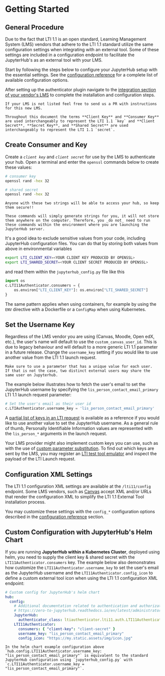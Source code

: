 # Getting Started

## General Procedure

Due to the fact that LTI 1.1 is an open standard, Learning Management System (LMS) vendors that adhere to the LTI 1.1 standard utilize the same configuration settings when integrating with an external tool.
Some of these settings are included in a configuration endpoint to facilitate the JupyterHub's as an external tool with your LMS.

Start by following the steps below to configure your JupyterHub setup with the essential settings.
See the [configuration reference](reference) for a complete list of available configuration options.

After setting up the authenticator plugin navigate to the [integration section of your vendor's LMS](lms-integration) to complete the installation and configuration steps.

```{note}
If your LMS is not listed feel free to send us a PR with instructions for this new LMS.
```

```{note}
Throughout this document the terms **Client Key** and **Consumer Key** are used interchangeably to represent the LTI 1.1 `key` and **Client Secret**, **Secret Key**, and **Shared Secret** are used interchangeably to represent the LTI 1.1 `secret`.
```

## Create Consumer and Key

Create a _`client key`_ and _`client secret`_ for use by the LMS to authenticate your hub. Open a terminal and enter the `openssl` commands below to create these values:

```bash
# consumer key
openssl rand -hex 32
```

```bash
# shared secret
openssl rand -hex 32
```

```{caution}
Anyone with these two strings will be able to access your hub, so keep them secure!!
```

```{note}
These commands will simply generate strings for you, it will not store them anywhere on the computer. Therefore, you _do not_ need to run these commands within the environment where you are launching the JupyterHub server.
```

It's a good idea to exclude sensitive values from your code, including JupyterHub configuration files.
You can do that by storing both values from above in environmental variables

```bash
export LTI_CLIENT_KEY=<YOUR CLIENT KEY PRODUCED BY OPENSSL>
export LTI_SHARED_SECRET=<YOUR CLIENT SECRET PRODUCED BY OPENSSL>
```

and read them within the `jupyterhub_config.py` file like this

```python
import os
c.LTI11Authenticator.consumers = {
    os.environ["LTI_CLIENT_KEY"]: os.environ["LTI_SHARED_SECRET"]
}
```

The same pattern applies when using containers, for example by using the `ENV` directive with a Dockerfile or a `ConfigMap` when using Kubernetes.

## Set the Username Key

Regardless of the LMS vendor you are using (Canvas, Moodle, Open edX, etc.), the user's name will default to use the `custom_canvas_user_id`.
This is due to legacy behaviour and will default to a more generic LTI 1.1 parameter in a future release.
Change the `username_key` setting if you would like to use another value from the LTI 1.1 launch request.

```{danger}
Make sure to use a parameter that has a unique value for each user.
If that is not the case, two distinct external users may share the same user on Jupyterhub.
```

The example below illustrates how to fetch the user's email to set the JupyterHub username by specifying the `lis_person_contact_email_primary` LTI 1.1 launch request parameter:

```python
# Set the user's email as their user id
c.LTIAuthenticator.username_key = 'lis_person_contact_email_primary'
```

A [partial list of keys in an LTI request](https://www.edu-apps.org/code.html#params) is available as a reference if you would like to use another value to set the JupyterHub username.
As a general rule of thumb, Personally Identifiable Information values are represented with the `lis_person_*` arguments in the launch request.

Your LMS provider might also implement custom keys you can use, such as with the use of [custom parameter substitution](https://www.imsglobal.org/specs/ltiv1p1p1/implementation-guide).
To find out which keys are sent by the LMS, you may register an [LTI test tool emulator](https://saltire.lti.app/tool) and inspect the payload of the LTI Launch request.

## Configuration XML Settings

The LTI 1.1 configuration XML settings are available at the `/lti11/config` endpoint. Some LMS vendors, such as [Canvas](lms-integration.md#canvas) accept XML and/or URLs that render the configuration XML to simplify the LTI 1.1 External Tool installation process.

You may customize these settings with the `config_*` configuration options described in the [configuration reference](reference.md#lti11authenticator) section.

## Custom Configuration with JupyterHub's Helm Chart

If you are running **JupyterHub within a Kubernetes Cluster**, deployed using helm, you need to supply the client key & shared secret with the `LTI11Authenticator.consumers` key. The example below also demonstrates how customize the `LTI11Authenticator.username_key` to set the user's email as the JupyterHub username and the `LTI11Authenticator.config_icon` to define a custom external tool icon when using the LTI 1.1 configuration XML endpoint:

```yaml
# Custom config for JupyterHub's helm chart
hub:
  config:
    # Additional documentation related to authentication and authorization available at
    # https://zero-to-jupyterhub.readthedocs.io/en/latest/administrator/authentication.html
    JupyterHub:
      authenticator_class: ltiauthenticator.lti11.auth.LTI11Authenticator # LTI 1.1
    LTI11Authenticator:
      consumers: { "client-key": "client-secret" }
      username_key: "lis_person_contact_email_primary"
      config_icon: "https://my.static.assets/img/icon.jpg"
```

```{hint}
In the helm chart example configuration above `hub.config.LTI11Authenticator.username_key: "lis_person_contact_email_primary"` is equivalent to the standard JupyterHub configuration using `jupyterhub_config.py` with `c.LTI11Authenticator.username_key = "lis_person_contact_email_primary"`.
```
